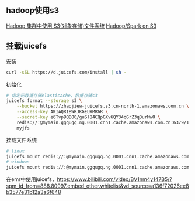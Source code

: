 ## hadoop使用s3

[Hadoop 集群中使用 S3(对象存储)文件系统](https://blog.csdn.net/cz124560/article/details/125295661)
[Hadoop/Spark on S3](https://xiaoxubeii.github.io/articles/hadoop-spark-on-s3/)


## 挂载juicefs

安装
```bash
curl -sSL https://d.juicefs.com/install | sh -
```

初始化
```bash
# 指定元数据存储elasticache，数据存储s3
juicefs format --storage s3 \
    --bucket https://zhaojiew-juicefs.s3.cn-north-1.amazonaws.com.cn \
    --access-key AKIAQRIBWRJKGEUXMR6R \
    --secret-key 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 \
    redis://:@mymain.ggqugq.ng.0001.cnn1.cache.amazonaws.com.cn:6379/1 \
    myjfs
```

挂载文件系统

```bash
# linux
juicefs mount redis://:@mymain.ggqugq.ng.0001.cnn1.cache.amazonaws.com.cn:6379/1 ~/jfs
# windows
juicefs mount redis://:@mymain.ggqugq.ng.0001.cnn1.cache.amazonaws.com.cn:6379/1 Z://
```

在emr中使用juicefs，https://www.bilibili.com/video/BV1nm4y147B5/?spm_id_from=888.80997.embed_other.whitelist&vd_source=a136f72026ee8b3577e31b12a3a6f648